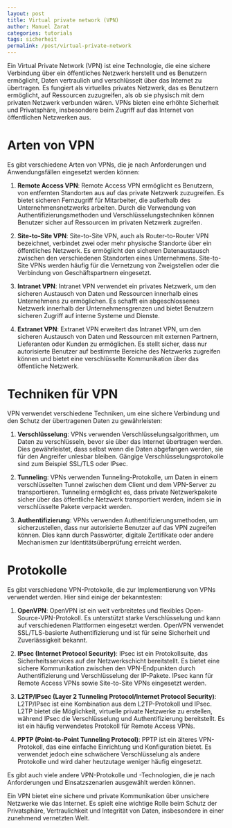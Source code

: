 ```yaml
---
layout: post
title: Virtual private network (VPN)
author: Manuel Zarat
categories: tutorials
tags: sicherheit
permalink: /post/virtual-private-network
---
```


Ein Virtual Private Network (VPN) ist eine Technologie, die eine sichere Verbindung über ein öffentliches Netzwerk herstellt und es Benutzern ermöglicht, Daten vertraulich und verschlüsselt über das Internet zu übertragen. Es fungiert als virtuelles privates Netzwerk, das es Benutzern ermöglicht, auf Ressourcen zuzugreifen, als ob sie physisch mit dem privaten Netzwerk verbunden wären. VPNs bieten eine erhöhte Sicherheit und Privatsphäre, insbesondere beim Zugriff auf das Internet von öffentlichen Netzwerken aus.

<!--excerpt_separator-->

<h1>Arten von VPN</h1>

Es gibt verschiedene Arten von VPNs, die je nach Anforderungen und Anwendungsfällen eingesetzt werden können:

1. **Remote Access VPN**: Remote Access VPN ermöglicht es Benutzern, von entfernten Standorten aus auf das private Netzwerk zuzugreifen. Es bietet sicheren Fernzugriff für Mitarbeiter, die außerhalb des Unternehmensnetzwerks arbeiten. Durch die Verwendung von Authentifizierungsmethoden und Verschlüsselungstechniken können Benutzer sicher auf Ressourcen im privaten Netzwerk zugreifen.

2. **Site-to-Site VPN**: Site-to-Site VPN, auch als Router-to-Router VPN bezeichnet, verbindet zwei oder mehr physische Standorte über ein öffentliches Netzwerk. Es ermöglicht den sicheren Datenaustausch zwischen den verschiedenen Standorten eines Unternehmens. Site-to-Site VPNs werden häufig für die Vernetzung von Zweigstellen oder die Verbindung von Geschäftspartnern eingesetzt.

3. **Intranet VPN**: Intranet VPN verwendet ein privates Netzwerk, um den sicheren Austausch von Daten und Ressourcen innerhalb eines Unternehmens zu ermöglichen. Es schafft ein abgeschlossenes Netzwerk innerhalb der Unternehmensgrenzen und bietet Benutzern sicheren Zugriff auf interne Systeme und Dienste.

4. **Extranet VPN**: Extranet VPN erweitert das Intranet VPN, um den sicheren Austausch von Daten und Ressourcen mit externen Partnern, Lieferanten oder Kunden zu ermöglichen. Es stellt sicher, dass nur autorisierte Benutzer auf bestimmte Bereiche des Netzwerks zugreifen können und bietet eine verschlüsselte Kommunikation über das öffentliche Netzwerk.

<h1>Techniken für VPN</h1>

VPN verwendet verschiedene Techniken, um eine sichere Verbindung und den Schutz der übertragenen Daten zu gewährleisten:

1. **Verschlüsselung**: VPNs verwenden Verschlüsselungsalgorithmen, um Daten zu verschlüsseln, bevor sie über das Internet übertragen werden. Dies gewährleistet, dass selbst wenn die Daten abgefangen werden, sie für den Angreifer unlesbar bleiben. Gängige Verschlüsselungsprotokolle sind zum Beispiel SSL/TLS oder IPsec.

2. **Tunneling**: VPNs verwenden Tunneling-Protokolle, um Daten in einem verschlüsselten Tunnel zwischen dem Client und dem VPN-Server zu transportieren. Tunneling ermöglicht es, dass private Netzwerkpakete sicher über das öffentliche Netzwerk transportiert werden, indem sie in verschlüsselte Pakete verpackt werden.

3. **Authentifizierung**: VPNs verwenden Authentifizierungsmethoden, um sicherzustellen, dass nur autorisierte Benutzer auf das VPN zugreifen können. Dies kann durch Passwörter, digitale Zertifikate oder andere Mechanismen zur Identitätsüberprüfung erreicht werden.

<h1>Protokolle</h1>

Es gibt verschiedene VPN-Protokolle, die zur Implementierung von VPNs verwendet werden. Hier sind einige der bekanntesten:

1. **OpenVPN**: OpenVPN ist ein weit verbreitetes und flexibles Open-Source-VPN-Protokoll. Es unterstützt starke Verschlüsselung und kann auf verschiedenen Plattformen eingesetzt werden. OpenVPN verwendet SSL/TLS-basierte Authentifizierung und ist für seine Sicherheit und Zuverlässigkeit bekannt.

2. **IPsec (Internet Protocol Security)**: IPsec ist ein Protokollsuite, das Sicherheitsservices auf der Netzwerkschicht bereitstellt. Es bietet eine sichere Kommunikation zwischen den VPN-Endpunkten durch Authentifizierung und Verschlüsselung der IP-Pakete. IPsec kann für Remote Access VPNs sowie Site-to-Site VPNs eingesetzt werden.

3. **L2TP/IPsec (Layer 2 Tunneling Protocol/Internet Protocol Security)**: L2TP/IPsec ist eine Kombination aus dem L2TP-Protokoll und IPsec. L2TP bietet die Möglichkeit, virtuelle private Netzwerke zu erstellen, während IPsec die Verschlüsselung und Authentifizierung bereitstellt. Es ist ein häufig verwendetes Protokoll für Remote Access VPNs.

4. **PPTP (Point-to-Point Tunneling Protocol)**: PPTP ist ein älteres VPN-Protokoll, das eine einfache Einrichtung und Konfiguration bietet. Es verwendet jedoch eine schwächere Verschlüsselung als andere Protokolle und wird daher heutzutage weniger häufig eingesetzt.

Es gibt auch viele andere VPN-Protokolle und -Technologien, die je nach Anforderungen und Einsatzszenarien ausgewählt werden können.

Ein VPN bietet eine sichere und private Kommunikation über unsichere Netzwerke wie das Internet. Es spielt eine wichtige Rolle beim Schutz der Privatsphäre, Vertraulichkeit und Integrität von Daten, insbesondere in einer zunehmend vernetzten Welt.

